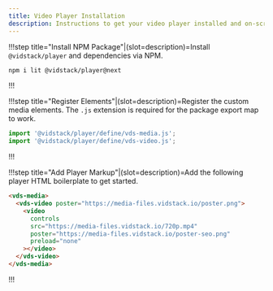 ```yaml
---
title: Video Player Installation
description: Instructions to get your video player installed and on-screen.
---
```


!!!step title="Install NPM Package"|(slot=description)=Install `@vidstack/player` and dependencies via NPM.

```bash copy
npm i lit @vidstack/player@next
```

!!!

!!!step title="Register Elements"|(slot=description)=Register the custom media elements. The `.js` extension is required for the package export map to work.

```js copy
import '@vidstack/player/define/vds-media.js';
import '@vidstack/player/define/vds-video.js';
```

!!!

!!!step title="Add Player Markup"|(slot=description)=Add the following player HTML boilerplate to get started.

```html copy
<vds-media>
  <vds-video poster="https://media-files.vidstack.io/poster.png">
    <video
      controls
      src="https://media-files.vidstack.io/720p.mp4"
      poster="https://media-files.vidstack.io/poster-seo.png"
      preload="none"
    ></video>
  </vds-video>
</vds-media>
```

!!!
